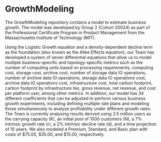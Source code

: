 # GrowthModeling
The GrowthModeling repository contains a model to estimate business growth. The model was developed by Group 2 (Cohort 20024) as part of the Professional Certificate Program in Product Management from the Massachusetts Institute of Technology (MIT).

Using the Logistic Growth equation and a density-dependent decline term as the foundation (also known as the Allee Effects equation), our Team has developed a system of seven differential equations that allow us to model multiple business-specific and topology-specific metrics such as the number of computing units based on processing requirements, computing cost, storage cost, archive cost, number of storage data IO operations, number of archive data IO operations, storage data IO operations cost, archive data IO operations cost, infrastructure cost, total carbon footprint, carbon footprint by infrastructure tier, gross revenue, net revenue, and cost per platform user, among other metrics. In addition, our model has 34 different coefficients that can be adjusted to perform various business growth experiments, including defining multiple rate plans and modeling those simultaneously to analyze profitability under different growth rates. The Team is currently analysing results derived using 3.5 million users as the carrying capacity (K), an initial pool of 1000 customers (N), a 7% intrinsic growth rate (r), a 2% intrinsic decline rate (d), and a time projection of 15 years. We also modeled a Premium, Standard, and Basic plan with costs of $75.00, $35.00, and $15.00, respectively.
